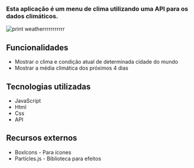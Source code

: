 
### Esta aplicação é um menu de clima utilizando uma API para os dados climáticos.

![print weatherrrrrrrrrrr](https://github.com/bernardo-dmartins/Neww-weather-app/assets/122489427/f25f8b77-3234-48d6-9a7b-8341de298f7d)

 ## Funcionalidades
 
* Mostrar o clima e condição atual de determinada cidade do mundo
* Mostrar a média climática dos próximos 4 dias 

## Tecnologias utilizadas

* JavaScript
* Html
* Css
* API

## Recursos externos

* BoxIcons - Para ícones
* Particles.js - Biblioteca para efeitos




